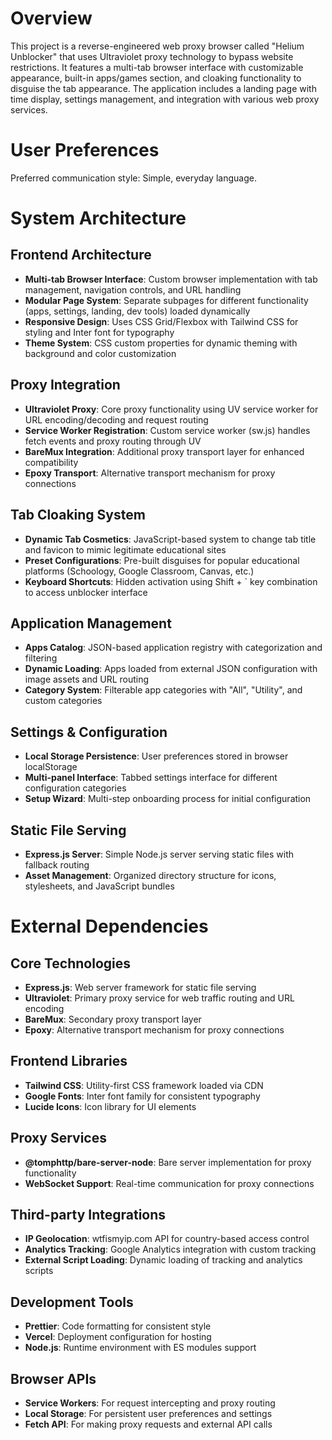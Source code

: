 # Overview

This project is a reverse-engineered web proxy browser called "Helium Unblocker" that uses Ultraviolet proxy technology to bypass website restrictions. It features a multi-tab browser interface with customizable appearance, built-in apps/games section, and cloaking functionality to disguise the tab appearance. The application includes a landing page with time display, settings management, and integration with various web proxy services.

# User Preferences

Preferred communication style: Simple, everyday language.

# System Architecture

## Frontend Architecture
- **Multi-tab Browser Interface**: Custom browser implementation with tab management, navigation controls, and URL handling
- **Modular Page System**: Separate subpages for different functionality (apps, settings, landing, dev tools) loaded dynamically
- **Responsive Design**: Uses CSS Grid/Flexbox with Tailwind CSS for styling and Inter font for typography
- **Theme System**: CSS custom properties for dynamic theming with background and color customization

## Proxy Integration
- **Ultraviolet Proxy**: Core proxy functionality using UV service worker for URL encoding/decoding and request routing
- **Service Worker Registration**: Custom service worker (sw.js) handles fetch events and proxy routing through UV
- **BareMux Integration**: Additional proxy transport layer for enhanced compatibility
- **Epoxy Transport**: Alternative transport mechanism for proxy connections

## Tab Cloaking System
- **Dynamic Tab Cosmetics**: JavaScript-based system to change tab title and favicon to mimic legitimate educational sites
- **Preset Configurations**: Pre-built disguises for popular educational platforms (Schoology, Google Classroom, Canvas, etc.)
- **Keyboard Shortcuts**: Hidden activation using Shift + ` key combination to access unblocker interface

## Application Management
- **Apps Catalog**: JSON-based application registry with categorization and filtering
- **Dynamic Loading**: Apps loaded from external JSON configuration with image assets and URL routing
- **Category System**: Filterable app categories with "All", "Utility", and custom categories

## Settings & Configuration
- **Local Storage Persistence**: User preferences stored in browser localStorage
- **Multi-panel Interface**: Tabbed settings interface for different configuration categories
- **Setup Wizard**: Multi-step onboarding process for initial configuration

## Static File Serving
- **Express.js Server**: Simple Node.js server serving static files with fallback routing
- **Asset Management**: Organized directory structure for icons, stylesheets, and JavaScript bundles

# External Dependencies

## Core Technologies
- **Express.js**: Web server framework for static file serving
- **Ultraviolet**: Primary proxy service for web traffic routing and URL encoding
- **BareMux**: Secondary proxy transport layer
- **Epoxy**: Alternative transport mechanism for proxy connections

## Frontend Libraries
- **Tailwind CSS**: Utility-first CSS framework loaded via CDN
- **Google Fonts**: Inter font family for consistent typography
- **Lucide Icons**: Icon library for UI elements

## Proxy Services
- **@tomphttp/bare-server-node**: Bare server implementation for proxy functionality
- **WebSocket Support**: Real-time communication for proxy connections

## Third-party Integrations
- **IP Geolocation**: wtfismyip.com API for country-based access control
- **Analytics Tracking**: Google Analytics integration with custom tracking
- **External Script Loading**: Dynamic loading of tracking and analytics scripts

## Development Tools
- **Prettier**: Code formatting for consistent style
- **Vercel**: Deployment configuration for hosting
- **Node.js**: Runtime environment with ES modules support

## Browser APIs
- **Service Workers**: For request intercepting and proxy routing
- **Local Storage**: For persistent user preferences and settings
- **Fetch API**: For making proxy requests and external API calls